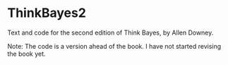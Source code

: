 ThinkBayes2
===========

Text and code for the second edition of Think Bayes, by Allen Downey.

Note: The code is a version ahead of the book.  I have not started revising the book yet.
